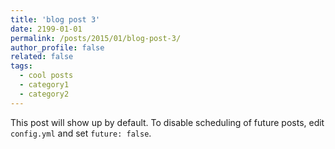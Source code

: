 ```yaml
---
title: 'blog post 3'
date: 2199-01-01
permalink: /posts/2015/01/blog-post-3/
author_profile: false
related: false
tags:
  - cool posts
  - category1
  - category2
---
```


This post will show up by default. To disable scheduling of future posts, edit `config.yml` and set `future: false`. 
